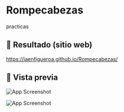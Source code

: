 # Rompecabezas

practicas

## 🔗 Resultado (sitio web)

https://jaenfigueroa.github.io/Rompecabezas/

## 🔗 Vista previa

![App Screenshot](./assets/capturas/desktop.png.png)

![App Screenshot](./assets/capturas/mobile.png.png)
